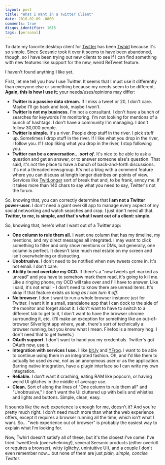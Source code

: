 ```yaml
---
layout: post
title: "What I Want in a Twitter Client"
date: 2010-02-09 -0800
comments: true
disqus_identifier: 1615
tags: [personal]
---
```

To date my favorite desktop client for [Twitter](http://www.twitter.com)
has been [Twhirl](http://www.twhirl.org/) because it's so simple. Since
[Seesmic](http://seesmic.com/) took it over it seems to have been
abandoned, though, so I have been trying out new clients to see if I can
find something with new features like support for the new, weird ReTweet
feature.

I haven't found anything I like yet.

First, let me tell you how I use Twitter. It seems that I must use it
differently than everyone else or something because my needs seem to be
different. **Again, this is how I use it**; your needs/uses/opinions may
differ:

-   **Twitter is a passive data stream.** If I miss a tweet or 20, I
    don't care. Maybe I'll go back and look, maybe I won't.
-   **Twitter is not my business.** I'm not a consultant. I don't have a
    bunch of searches for keywords I'm monitoring. I'm not looking for
    mentions of a bunch of hashtags. I don't have a community I'm
    managing. I don't follow 30,000 people.
-   **Twitter is simple.** It's a river. People drop stuff in the river.
    I pick stuff up. Sometimes I drop stuff in the river. If I like what
    you drop in the river, I follow you. If I stop liking what you drop
    in the river, I stop following you.
-   **Twitter can be a conversation... *sort of*.** It's nice to be able
    to ask a question and get an answer, or to answer someone else's
    question. That said, it's not the place to have a bunch of
    back-and-forth discussions. It's not a threaded newsgroup. It's not
    a blog with a comment feature where you can discuss at length longer
    diatribes on points of view. Services like
    [TwitLonger](http://www.twitlonger.com/) sort of break that and, to
    be frank, annoy me. If it takes more than 140 chars to say what you
    need to say, Twitter's not the forum.

So, knowing that, you can correctly determine that **I am not a Twitter
power-user.** I don't need a giant overkill app to manage every aspect
of my social networking and watch searches and crap. I just don't need
all that. **Twitter, to me, is simple, and that's what I want out of a
client: simple.**

So, knowing that, here's what I want out of a Twitter app:

-   **One column to rule them all.** I want one column that has my
    timeline, my mentions, and my direct messages all integrated. I may
    want to click something to filter and only show mentions or DMs, but
    generally, one column is perfect. It doesn't take much real estate
    on my screen and isn't overwhelming or distracting.
-   **Unobtrusive.** I don't need to be notified when new tweets come
    in. It's not email. I don't care.
-   **Ability to not overtake my OCD.** If there's a "new tweets get
    marked as unread" and you have to somehow mark them read, it's going
    to kill me. Like a ringing phone, my OCD will take over and I'll
    have to answer. Like I said, it's not email - I don't need to know
    there are unread items. It's okay if that feature exists *as long as
    I can turn it off*.
-   **No browser.** I don't want to run a whole browser instance just
    for Twitter. I want it in a small, standalone app that I can dock to
    the side of the monitor and forget about it. I don't want to have to
    switch to a different tab to get to it, I don't want to have the
    browser chrome surrounding it, etc. (I'll make an exception for
    something like an out-of-browser Silverlight app where, yeah,
    there's sort of technically a browser running, but you know what I
    mean. Firefox is a memory hog. I don't need that to get tweets.)
-   **OAuth support.** I don't want to hand you my credentials.
    Twitter's got OAuth now, use it.
-   **Integration with services I use.** I like [bit.ly](http://bit.ly)
    and [YFrog](http://yfrog.com). I want to be able to continue using
    them in an integrated fashion. Oh, and I'd like them to actually be
    used *as me*, not as an anonymous user or as the application.
    Barring native integration, have a plugin interface so I can write
    my own integration.
-   **Reliable.** I don't want it crashing, eating RAM like popcorn, or
    having weird UI glitches in the middle of average use.
-   **Clean.** Sort of along the lines of "One column to rule them all"
    and "Unobtrusive," I don't want the UI cluttered up with bells and
    whistles and lights and buttons. Simple, clean, easy.

It sounds like the web experience is enough for me, doesn't it? And
you're pretty much right. I don't need much more than what the web
experience offers, except it requires a browser running all the time,
which isn't what I want. So... "web experience out of browser" is
probably the easiest way to explain what I'm looking for.

Now, Twhirl doesn't satisfy all of these, but it's the closest I've
come. I've tried TweetDeck (overwhelming!), several Seesmic products
(either overkill or requires a browser), witty (glitchy, unintuitive
UI), and a couple I don't even remember now... but none of them are just
*plain, simple, concise Twitter*.


